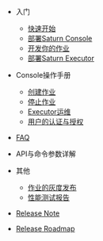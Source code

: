 - 入门
  - [快速开始](zh-cn/3.0/quickstart.md)
  - [部署Saturn Console](zh-cn/3.0/saturn-console-deployment.md)
  - [开发你的作业](zh-cn/3.0/saturn-dev-job.md)
  - [部署Saturn Executor](zh-cn/3.0/saturn-executor-deployment.md)

- Console操作手册  
  - [创建作业](zh-cn/3.0/create_job.md)
  - [停止作业](zh-cn/3.0/stop_job.md)
  - [Executor运维](zh-cn/3.0/executor_monitor.md)
  - [用户的认证与授权](zh-cn/3.0/aa.md)

- [FAQ](zh-cn/3.0/faq.md)

- API与命令参数详解

- 其他

  - [作业的灰度发布](zh-cn/3.0/grayscale_publishing.md)
  - [性能测试报告](zh-cn/3.0/saturn_performance_test_2017.md)

- [Release Note](https://github.com/vipshop/Saturn/releases)

- [Release Roadmap](zh-cn/3.0/saturn3-roadmap.md)

